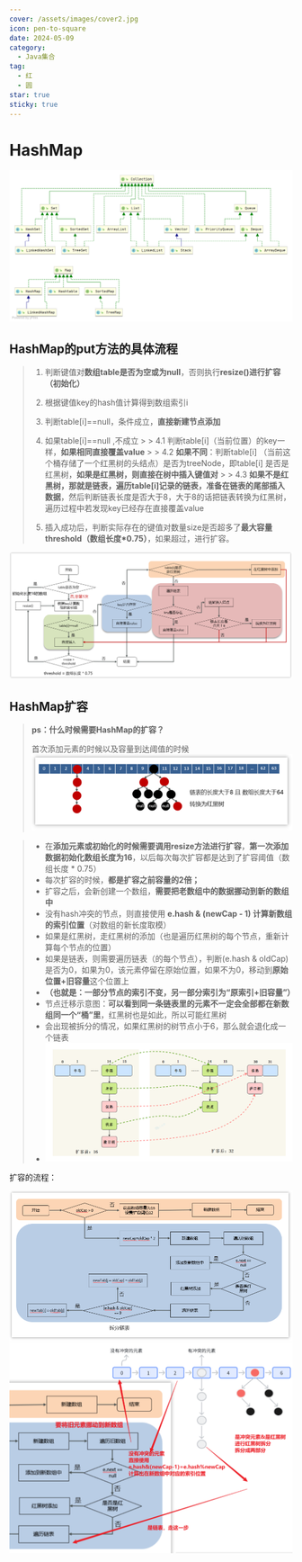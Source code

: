 ```yaml
---
cover: /assets/images/cover2.jpg
icon: pen-to-square
date: 2024-05-09
category:
  - Java集合
tag:
  - 红
  - 圆
star: true
sticky: true
---
```




# HashMap
![img.png](img.png)
## HashMap的put方法的具体流程

> 1. 判断键值对**数组table是否为空或为null**，否则执行**resize()进行扩容（初始化）**
>
> 2. 根据键值key的hash值计算得到数组索引i
>
> 3. 判断table[i]==null，条件成立，**直接新建节点添加**
>
> 4. 如果table[i]==null ,不成立
     >
     >    4.1 判断table[i]（当前位置）的key一样，**如果相同直接覆盖value**
     >
     >    4.2 **如果不同**：判断table[i] （当前这个桶存储了一个红黑树的头结点）是否为treeNode，即table[i] 是否是红黑树，**如果是红黑树，则直接在树中插入键值对**
     >
     >    4.3 **如果不是红黑树，那就是链表，遍历table[i]记录的链表，准备在链表的尾部插入数据**，然后判断链表长度是否大于8，大于8的话把链表转换为红黑树，遍历过程中若发现key已经存在直接覆盖value
>
> 5. 插入成功后，判断实际存在的键值对数量size是否超多了**最大容量threshold（数组长度*0.75）**，如果超过，进行扩容。

![img_1.png](img_1.png)
## HashMap扩容

> **ps：什么时候需要HashMap的扩容？**
>
> 首次添加元素的时候以及容量到达阈值的时候
![img_3.png](img_3.png)

>- 在**添加元素或初始化的时候需要调用resize方法进行扩容**，**第一次添加数据初始化数组长度为16**，以后每次每次扩容都是达到了扩容阈值（数组长度 * 0.75）
>- 每次扩容的时候，**都是扩容之前容量的2倍；**
>- 扩容之后，会新创建一个数组，**需要把老数组中的数据挪动到新的数组中**
>- 没有hash冲突的节点，则直接使用 **e.hash & (newCap - 1) 计算新数组的索引位置**（对数组的新长度取模）
>- 如果是红黑树，走红黑树的添加（也是遍历红黑树的每个节点，重新计算每个节点的位置）
>- 如果是链表，则需要遍历链表（的每个节点），判断(e.hash & oldCap)是否为0，如果为0，该元素停留在原始位置，如果不为0，移动到**原始位置+旧容量**这个位置上
   >  - **（也就是：一部分节点的索引不变，另一部分索引为“原索引+旧容量”）**
>  - 节点迁移示意图：**可以看到同一条链表里的元素不一定会全部都在新数组同一个“桶”里**，红黑树也是如此，所以可能红黑树
>  - 会出现被拆分的情况，如果红黑树的树节点小于6，那么就会退化成一个链表
>  - ![img_4.png](img_4.png)

扩容的流程：

![img_5.png](img_5.png)
![img_6.png](img_6.png)